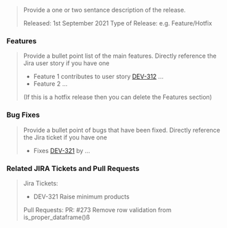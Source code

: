 > Provide a one or two sentance description of the release. 
>
> Released: 1st September 2021
> Type of Release: e.g. Feature/Hotfix

### Features
> Provide a bullet point list of the main features. Directly reference the Jira user story if you have one
> 
> * Feature 1 contributes to user story [DEV-312]() ...
> * Feature 2 ...
> 
> (If this is a hotfix release then you can delete the Features section)

### Bug Fixes
> Provide a bullet point of bugs that have been fixed. Directly reference the Jira ticket if you have one
> * Fixes [DEV-321]() by ...

### Related JIRA Tickets and Pull Requests
> Jira Tickets:
> * DEV-321 Raise minimum products
> 
> Pull Requests:
> PR: #273 Remove row validation from is_proper_dataframe()ß